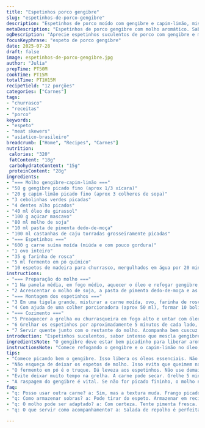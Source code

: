 ```yaml
---
title: "Espetinhos porco gengibre"
slug: "espetinhos-de-porco-gengibre"
description: "Espetinhos de porco moído com gengibre e capim-limão, mistura doce-picante, com castanhas de caju. Molho aromático une sabores asiáticos com toque brasileiro. Carne suculenta, levemente adocicada, e molho encorpado. Marinada com um toque de pimenta, faca rápida para preparar. Pronto em menos de 2 horas, ideal para churrasco."
metaDescription: "Espetinhos de porco gengibre com molho aromático. Sabor intenso mistura o melhor do Brasil e da Ásia com castanhas crocantes."
ogDescription: "Aprecie espetinhos suculentos de porco com gengibre e molho brasileiro, perfeitos para qualquer churrasco."
focusKeyphrase: "espeto de porco gengibre"
date: 2025-07-28
draft: false
image: espetinhos-de-porco-gengibre.jpg
author: "Julia"
prepTime: PT50M
cookTime: PT15M
totalTime: PT1H15M
recipeYield: "12 porções"
categories: ["Carnes"]
tags:
- "churrasco"
- "receitas"
- "porco"
keywords:
- "espeto"
- "meat skewers"
- "asíatico-brasileiro"
breadcrumb: ["Home", "Recipes", "Carnes"]
nutrition: 
 calories: "320"
 fatContent: "18g"
 carbohydrateContent: "15g"
 proteinContent: "28g"
ingredients:
- "=== Molho gengibre-capim-limão ==="
- "50 g gengibre picado fino (aprox 1/3 xícara)"
- "20 g capim-limão picado fino (aprox 3 colheres de sopa)"
- "3 cebolinhas verdes picadas"
- "4 dentes alho picados"
- "40 ml óleo de girassol"
- "100 g açúcar mascavo"
- "80 ml molho de soja"
- "10 ml pasta de pimenta dedo-de-moça"
- "100 ml castanhas de caju torradas grosseiramente picadas"
- "=== Espetinhos ==="
- "600 g carne suína moída (miúda e com pouco gordura)"
- "1 ovo inteiro"
- "35 g farinha de rosca"
- "5 ml fermento em pó químico"
- "10 espetos de madeira para churrasco, mergulhados em água por 20 minutos"
instructions:
- "=== Preparação do molho ==="
- "1 Na panela média, em fogo médio, aquecer o óleo e refogar gengibre, capim-limão, cebolinhas e alho por 4 minutos. Misturar o açúcar mascavo, deixar derreter e cozinhar por mais 2 minutos, mexendo."
- "2 Acrescentar o molho de soja, a pasta de pimenta dedo-de-moça e as castanhas. Deixar ferver, reduzir fogo e cozinhar por mais 3 minutos até engrossar levemente. Reservar."
- "=== Montagem dos espetinhos ==="
- "3 Em uma tigela grande, misturar a carne moída, ovo, farinha de rosca, fermento químico e 50 ml do molho preparado. Mexer até pegar consistência pegajosa."
- "4 Com ajuda de uma colher porcionadora (aprox 50 ml), formar 10 bolinhas. Com mãos passadas em óleo, moldar cada bolinha em formato longo, envolvendo o espeto de madeira. Deixar descansar 20 minutos na geladeira."
- "=== Cozimento ==="
- "5 Preaquecer a grelha ou churrasqueira em fogo alto e untar com óleo para não grudar."
- "6 Grelhar os espetinhos por aproximadamente 5 minutos de cada lado, até dourar bem e cozinhar totalmente."
- "7 Servir quente junto com o restante do molho. Acompanha bem cuscuz de milho temperado com coentro e salada de repolho com milho verde e ervas frescas."
introduction: "Espetinhos suculentos, sabor intenso que mescla gengibre fresco com o capim-limão aromático. Picância leve da pimenta dedo-de-moça, açúcar mascavo traz a doçura caramelizada. Porco moído com toques asiáticos, só que solto na fibra, não muito duro. Rápido para montar, seu jeito de fazer churrasco com alma diferente, um toque novo que puxa para o paladar tropical, Brasil encontra Vietnã. Textura crocante das castanhas, contradiz a maciez da carne, interessante de mastigar. Crucial marinar mistura, a carne absorve rápido, vai ficar molhadinha sem ficar encharcada. Não precisa muito tempero, porque o molho já faz tudo. Dá para repetir e pensar em variações, criar uma festa em casa, só com essas brochettes. Servir com salada fresquinha, algo com crocância, evita enjoar. Perfeito para tardes de domingo, cerveja gelada e papo solto."
ingredientsNote: "O gengibre deve estar bem picadinho para liberar aroma, nada de molhos prontos sem sabor de verdade. Capim-limão fresco muda totalmente o perfil, um cheiro que lembra mato fresco, limão em essência, impossível substituir pelo limão siciliano ou raspas comuns. A cebolinha verde entra com sabor ligeiro de cebola, refrescante, evita que a mistura fique pesada. Alho fresco é indispensável, confere pungência natural. O óleo girassol foi escolhido por sabor neutro, mas pode substituir por óleo de amendoim para dar mais perfume. Açúcar mascavo carrega notas amadeiradas, queãoaçucar demais, só q suficiente para caramelizar. O molho de soja é substituto do nuoc-mam, que pode ser difícil de achar; equilibra salinidade. Pimenta dedo-de-moça em pasta é menos agressiva que sambal oelek, mais adaptada ao paladar brasileiro, mas pode ser fresca também. Castanha de caju torrada deve estar parcialmente triturada, para o crocante no molho sem virar pasta. Farinha de rosca ajuda a dar liga, mas o ovo é que segura de verdade a carne no espeto. Fermento químico é secreto para dar leveza, as brochettes ficam mais aeradas, menos compactas. Espetos de madeira precisam ficar de molho para não queimar na grelha. No conjunto, a receita mistura técnicas asiáticas com ingredientes disponíveis aqui, prática e saborosa para churrasco diferente em casa."
instructionsNote: "Comece refogando o gengibre e o capim-limão no óleo, espere a mistura liberar aromas, mexa sem pressa, mas cuidado para não queimar, pois amargor pode surgir. Adicione açúcar e deixe derreter, fica uma calda marrom-clara que vai dar corpo no molho. Depois os líquidos e por último as castanhas, só uma fervura rápida para incorporar sabores. Enquanto o molho cozinha, pegue a carne e misture tudo com as mãos ou colher de pau, incorporar ingredientes até ficar pegajoso, isso é dica para a carne não desmanchar na grelha. Usar colher porcionadora ajuda a dar unidade, formatar as brochettes com as mãos untadas facilita, moldar em torno do espeto de madeira, nada muito compacto. Deixe esfriar um pouco na geladeira para firmar. Na grelha já quente e untada, posicione os espetos, não deixe virar antes de dourar, senão grudam. Retorne depois de 5 minutos, confirme cozimento por dentro. Serve com o restante do molho generoso, com cuscuz e salada fresca - o contraste é fundamental. O segredo está no equilíbrio dos sabores e na textura. Fácil e rápido, suficiente para impressionar sem sofrer no preparo."
tips:
- "Comece picando bem o gengibre. Isso libera os óleos essenciais. Não menospreze o capim-limão fresco. É essencial. Sem ele o sabor muda muito. Misture tudo bem. O molho vai ficar forte."
- "Não esqueça de deixar os espetos de molho. Isso evita que queimem na grelha. No mínimo 20 minutos. Use uma colher porcionadora para molde. Ajuda a dar forma igual. Isso é importante para o cozimento."
- "O fermento em pó é o truque. Dá leveza aos espetinhos. Não use demais. 5 ml é suficiente. Com isso, eles ficam macios. Não duvide da combinação com o molho. Essa mistura funciona. O contraste desmancha preconceitos."
- "Evite deixar muito tempo na grelha. A carne pode secar. Grelhe 5 minutos de cada lado. Veja o dourado. Cuidado ao virar, nada de arriscar. O molho por cima faz diferença. Sirva com algo fresco para equilibrar sabores."
- "A raspagem do gengibre é vital. Se não for picado fininho, o molho não fica igual. Alho fresco sempre. O sabor é único e não substituível. A cebolinha refresca o prato. Use sempre os ingredientes frescos."
faq:
- "q: Posso usar outra carne? a: Sim, mas a textura muda. Frango picado pode funcionar. Um toque diferente no gosto."
- "q: Como armazenar sobras? a: Pode tirar do espeto. Armazenar em recipiente fechado na geladeira. Consumir em até 3 dias."
- "q: O molho pode ser adaptado? a: Com certeza. Tente pimenta fresca. Reduza o açúcar se preferir menos doce. Acrescente mais limão."
- "q: O que servir como acompanhamento? a: Salada de repolho é perfeita. Cuscuz de milho também combina bem. O crocante tem que estar presente."

---
```


